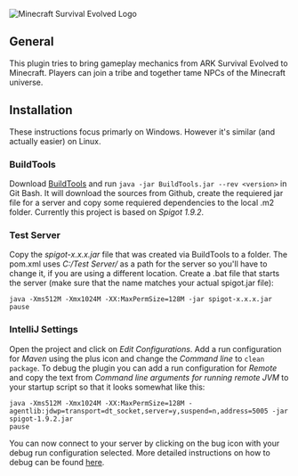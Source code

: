 ![Minecraft Survival Evolved Logo](http://i.imgur.com/xcZXwov.png)
## General
This plugin tries to bring gameplay mechanics from ARK Survival Evolved to Minecraft. Players can join a tribe and together tame NPCs of the Minecraft universe.
## Installation
These instructions focus primarly on Windows. However it's similar (and actually easier) on Linux.
### BuildTools
Download [BuildTools](https://hub.spigotmc.org/jenkins/job/BuildTools/lastSuccessfulBuild/artifact/target/BuildTools.jar) and run `java -jar BuildTools.jar --rev <version>` in Git Bash. It will download the sources from Github, create the requiered jar file for a server and copy some requiered dependencies to the local .m2 folder. Currently this project is based on *Spigot 1.9.2*.
### Test Server
Copy the *spigot-x.x.x.jar* file that was created via BuildTools to a folder. The pom.xml uses *C:/Test Server/* as a path for the server so you'll have to change it, if you are using a different location.
Create a .bat file that starts the server (make sure that the name matches your actual spigot.jar file):
```
java -Xms512M -Xmx1024M -XX:MaxPermSize=128M -jar spigot-x.x.x.jar
pause
```
### IntelliJ Settings
Open the project and click on *Edit Configurations*. Add a run configuration for *Maven* using the plus icon and change the *Command line* to `clean package`.
To debug the plugin you can add a run configuration for *Remote* and copy the text from *Command line arguments for running remote JVM* to your startup script so that it looks somewhat like this:
```
java -Xms512M -Xmx1024M -XX:MaxPermSize=128M -agentlib:jdwp=transport=dt_socket,server=y,suspend=n,address=5005 -jar spigot-1.9.2.jar
pause
```
You can now connect to your server by clicking on the bug icon with your debug run configuration selected. More detailed instructions on how to debug can be found [here](https://www.spigotmc.org/wiki/intellij-debug-your-plugin/).
